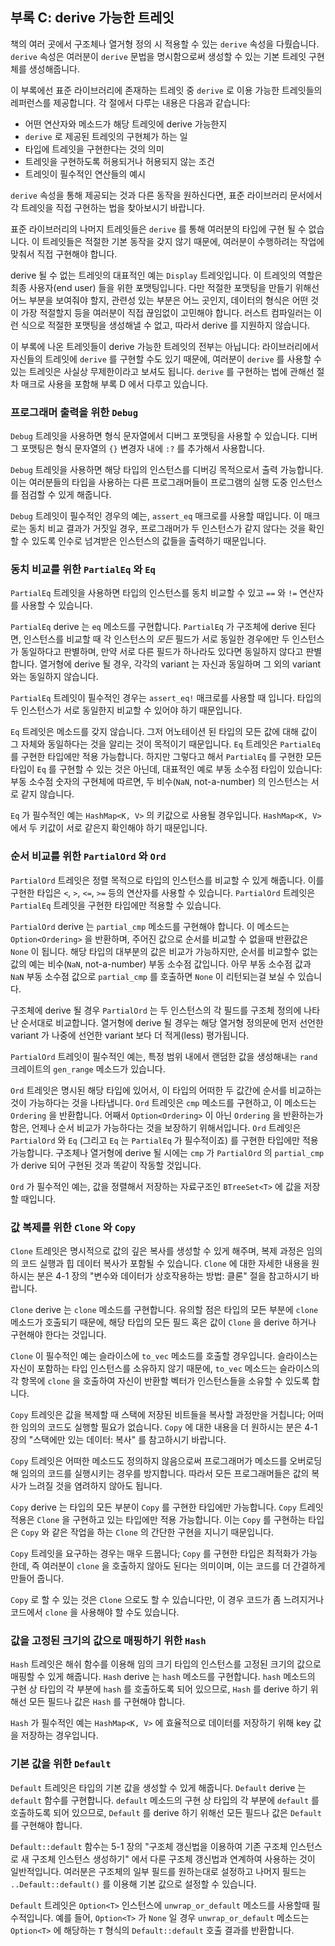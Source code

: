 ## 부록 C: derive 가능한 트레잇

책의 여러 곳에서 구조체나 열거형 정의 시
적용할 수 있는 `derive` 속성을 다뤘습니다.
`derive` 속성은 여러분이 `derive` 문법을 명시함으로써
생성할 수 있는 기본 트레잇 구현체를 생성해줍니다.

이 부록에선 표준 라이브러리에 존재하는 트레잇 중 `derive` 로 이용 가능한
트레잇들의 레퍼런스를 제공합니다. 각 절에서 다루는 내용은 다음과 같습니다:

* 어떤 연산자와 메소드가 해당 트레잇에 derive 가능한지
* `derive` 로 제공된 트레잇의 구현체가 하는 일
* 타입에 트레잇을 구현한다는 것의 의미
* 트레잇을 구현하도록 허용되거나 허용되지 않는 조건
* 트레잇이 필수적인 연산들의 예시

`derive` 속성을 통해 제공되는 것과 다른 동작을 원하신다면,
표준 라이브러리 문서에서 각 트레잇을 직접 구현하는 법을 찾아보시기
바랍니다.

표준 라이브러리의 나머지 트레잇들은 `derive` 를 통해
여러분의 타입에 구현 될 수 없습니다.
이 트레잇들은 적절한 기본 동작을 갖지 않기 때문에,
여러분이 수행하려는 작업에 맞춰서 직접 구현해야 합니다.

derive 될 수 없는 트레잇의 대표적인 예는 `Display` 트레잇입니다.
이 트레잇의 역할은 최종 사용자(end user) 들을 위한 포맷팅입니다.
다만 적절한 포맷팅을 만들기 위해선 어느 부분을 보여줘야 할지, 관련성 있는 부분은
어느 곳인지, 데이터의 형식은 어떤 것이 가장 적절할지 등을 여러분이 직접
끊임없이 고민해야 합니다. 러스트 컴파일러는 이런 식으로 적절한 포맷팅을
생성해낼 수 없고, 따라서 derive 를 지원하지 않습니다.

이 부록에 나온 트레잇들이 derive 가능한 트레잇의 전부는 아닙니다:
라이브러리에서 자신들의 트레잇에 `derive` 를 구현할 수도 있기 때문에, 여러분이
`derive` 를 사용할 수 있는 트레잇은 사실상 무제한이라고 보셔도 됩니다.
`derive` 를 구현하는 법에 관해선 절차 매크로 사용을 포함해 부록 D 에서 다루고 있습니다.

### 프로그래머 출력을 위한 `Debug`

`Debug` 트레잇을 사용하면 형식 문자열에서 디버그 포맷팅을 사용할 수 있습니다.
디버그 포맷팅은 형식 문자열의 `{}` 변경자 내에 `:?` 를 추가해서 사용합니다.

`Debug` 트레잇을 사용하면 해당 타입의 인스턴스를 디버깅 목적으로서 출력 가능합니다.
이는 여러분들의 타입을 사용하는 다른 프로그래머들이 프로그램의 실행 도중
인스턴스를 점검할 수 있게 해줍니다.

`Debug` 트레잇이 필수적인 경우의 예는, `assert_eq` 매크로를 사용할 때입니다.
이 매크로는 동치 비교 결과가 거짓일 경우, 프로그래머가 두 인스턴스가 같지 않다는
것을 확인할 수 있도록 인수로 넘겨받은 인스턴스의 값들을 출력하기 때문입니다.

### 동치 비교를 위한 `PartialEq` 와 `Eq`

`PartialEq` 트레잇을 사용하면 타입의 인스턴스를 동치 비교할 수 있고
`==` 와 `!=` 연산자를 사용할 수 있습니다.

`PartialEq` derive 는 `eq` 메소드를 구현합니다. `PartialEq` 가 구조체에 derive
된다면, 인스턴스를 비교할 때 각 인스턴스의 *모든* 필드가 서로 동일한 경우에만
두 인스턴스가 동일하다고 판별하며, 만약 서로 다른 필드가 하나라도 있다면 동일하지
않다고 판별합니다. 열거형에 derive 될 경우, 각각의 variant 는 자신과 동일하며 그 외의 variant 와는 동일하지 않습니다.

`PartialEq` 트레잇이 필수적인 경우는 `assert_eq!` 매크로를 사용할 때 입니다.
타입의 두 인스턴스가 서로 동일한지 비교할 수 있어야 하기
때문입니다.

`Eq` 트레잇은 메소드를 갖지 않습니다. 그저 어노테이션 된 타입의 모든 값에 대해
값이 그 자체와 동일하다는 것을 알리는 것이 목적이기 때문입니다.
`Eq` 트레잇은 `PartialEq` 를 구현한 타입에만 적용 가능합니다.
하지만 그렇다고 해서 `PartialEq` 를 구현한 모든 타입이 `Eq` 를 구현할 수 있는 것은
아닌데, 대표적인 예로 부동 소수점 타입이 있습니다: 부동 소수점 숫자의 구현체에
따르면, 두 비수(`NaN`, not-a-number) 의 인스턴스는 서로 같지 않습니다.

`Eq` 가 필수적인 예는 `HashMap<K, V>` 의 키값으로 사용될 경우입니다.
`HashMap<K, V>` 에서 두 키값이 서로 같은지 확인해야 하기 때문입니다.

### 순서 비교를 위한 `PartialOrd` 와 `Ord`

`PartialOrd` 트레잇은 정렬 목적으로 타입의 인스턴스를 비교할 수 있게 해줍니다.
이를 구현한 타입은 `<`, `>`, `<=`, `>=` 등의 연산자를 사용할 수 있습니다.
`PartialOrd` 트레잇은 `PartialEq` 트레잇을 구현한 타입에만
적용할 수 있습니다.

`PartialOrd` derive 는 `partial_cmp` 메소드를 구현해야 합니다.
이 메소드는 `Option<Ordering>` 을 반환하며, 주어진 값으로 순서를 비교할 수
없을때 반환값은 `None` 이 됩니다. 해당 타입의 대부분의 값은 비교가 가능하지만,
순서를 비교할수 없는 값의 예는 비수(`NaN`, not-a-number) 부동 소수점 값입니다.
아무 부동 소수점 값과 `NaN` 부동 소수점 값으로 `partial_cmp` 를 호출하면
`None` 이 리턴되는걸 보실 수 있습니다.

구조체에 derive 될 경우 `PartialOrd` 는 두 인스턴스의
각 필드를 구조체 정의에 나타난 순서대로 비교합니다.
열거형에 derive 될 경우는 해당 열거형 정의문에 먼저 선언한
variant 가 나중에 선언한 variant 보다 더 적게(less) 평가됩니다.

`PartialOrd` 트레잇이 필수적인 예는,
특정 범위 내에서 랜덤한 값을 생성해내는
`rand` 크레이트의 `gen_range` 메소드가 있습니다.

`Ord` 트레잇은 명시된 해당 타입에 있어서, 이 타입의 어떠한 두 값간에 순서를 비교하는
것이 가능하다는 것을 나타냅니다. `Ord` 트레잇은 `cmp` 메소드를 구현하고, 이 메소드는
`Ordering` 을 반환합니다. 어째서 `Option<Ordering>` 이 아닌 `Ordering` 을 반환하는가
함은, 언제나 순서 비교가 가능하다는 것을 보장하기 위해서입니다.
`Ord` 트레잇은 `PartialOrd` 와 `Eq` (그리고 `Eq` 는 `PartialEq` 가 필수적이죠) 를
구현한 타입에만 적용 가능합니다. 구조체나 열거형에 derive 될 시에는 `cmp` 가
`PartialOrd`  의 `partial_cmp` 가 derive 되어 구현된 것과 똑같이 작동할 것입니다.

`Ord` 가 필수적인 예는, 값을 정렬해서 저장하는 자료구조인
`BTreeSet<T>` 에 값을 저장할 때입니다.

### 값 복제를 위한 `Clone` 와 `Copy`

`Clone` 트레잇은 명시적으로 값의 깊은 복사를 생성할 수 있게 해주며,
복제 과정은 임의의 코드 실행과 힙 데이터 복사가 포함될 수 있습니다.
`Clone` 에 대한 자세한 내용을 원하시는 분은 4-1 장의
"변수와 데이터가 상호작용하는 방법: 클론" 절을 참고하시기 바랍니다.

`Clone` derive 는 `clone` 메소드를 구현합니다.
유의할 점은 타입의 모든 부분에 `clone` 메소드가 호출되기 때문에,
해당 타입의 모든 필드 혹은 값이 `Clone` 을 derive 하거나 구현해야 한다는 것입니다.

`Clone` 이 필수적인 예는 슬라이스에 `to_vec` 메소드를 호출할 경우입니다.
슬라이스는 자신이 포함하는 타입 인스턴스를 소유하지 않기 때문에,
`to_vec` 메소드는 슬라이스의 각 항목에 `clone` 을 호출하여
자신이 반환할 벡터가 인스턴스들을 소유할 수 있도록 합니다.

`Copy` 트레잇은 값을 복제할 때 스택에 저장된 비트들을 복사할 과정만을 거칩니다;
어떠한 임의의 코드도 실행할 필요가 없습니다. `Copy` 에 대한 내용을 더
원하시는 분은 4-1장의 "스택에만 있는 데이터: 복사" 를 참고하시기 바랍니다.

`Copy` 트레잇은 어떠한 메소드도 정의하지 않음으로써 프로그래머가
메소드를 오버로딩해 임의의 코드를 실행시키는 경우를 방지합니다.
따라서 모든 프로그래머들은 값의 복사가
느려질 것을 염려하지 않아도 됩니다.

`Copy` derive 는 타입의 모든 부분이 `Copy` 를 구현한 타입에만 가능합니다.
`Copy` 트레잇 적용은 `Clone` 을 구현하고 있는 타입에만 적용 가능합니다.
이는 `Copy` 를 구현하는 타입은 `Copy` 와 같은 작업을 하는
`Clone` 의 간단한 구현을 지니기 때문입니다.

`Copy` 트레잇을 요구하는 경우는 매우 드뭅니다;
`Copy` 를 구현한 타입은 최적화가 가능한데, 즉 여러분이 `clone` 을
호출하지 않아도 된다는 의미이며, 이는 코드를 더 간결하게 만들어 줍니다.

`Copy` 로 할 수 있는 것은 `Clone` 으로도 할 수 있습니다만,
이 경우 코드가 좀 느려지거나 코드에서 `clone` 을 사용해야 할 수도 있습니다.

### 값을 고정된 크기의 값으로 매핑하기 위한 `Hash`

`Hash` 트레잇은 해쉬 함수를 이용해 임의 크기 타입의 인스턴스를
고정된 크기의 값으로 매핑할 수 있게 해줍니다. `Hash` derive 는
`hash` 메소드를 구현합니다. `hash` 메소드의 구현 상 타입의 각 부분에
`hash` 를 호출하도록 되어 있으므로, `Hash` 를 derive 하기 위해선
모든 필드나 값은 `Hash` 를 구현해야 합니다.

`Hash` 가 필수적인 예는 `HashMap<K, V>` 에 효율적으로 데이터를 저장하기 위해
key 값을 저장하는 경우입니다.

### 기본 값을 위한 `Default`

`Default` 트레잇은 타입의 기본 값을 생성할 수 있게 해줍니다.
`Default` derive 는 `default` 함수를 구현합니다.
`default` 메소드의 구현 상 타입의 각 부분에 `default` 를
호출하도록 되어 있으므로, `Default` 를 derive 하기 위해선
모든 필드나 값은 `Default` 를 구현해야 합니다.

`Default::default` 함수는 5-1 장의 "구조체 갱신법을 이용하여
기존 구조체 인스턴스로 새 구조체 인스턴스 생성하기" 에서 다룬
구조체 갱신법과 연계하여 사용하는 것이 일반적입니다. 여러분은
구조체의 일부 필드를 원하는대로 설정하고 나머지 필드는
`..Default::default()` 를 이용해 기본 값으로 설정할 수 있습니다.

`Default` 트레잇은 `Option<T>` 인스턴스에 `unwrap_or_default` 메소드를
사용할때 필수적입니다. 예를 들어, `Option<T>` 가 `None` 일 경우
`unwrap_or_default` 메소드는 `Option<T>` 에 해당하는
`T` 형식의 `Default::default` 호출 결과를 반환합니다.